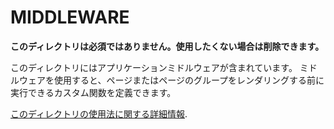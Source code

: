 # MIDDLEWARE

**このディレクトリは必須ではありません。使用したくない場合は削除できます。**

このディレクトリにはアプリケーションミドルウェアが含まれています。
ミドルウェアを使用すると、ページまたはページのグループをレンダリングする前に実行できるカスタム関数を定義できます。


[このディレクトリの使用法に関する詳細情報](https://nuxtjs.org/guide/routing#middleware).
